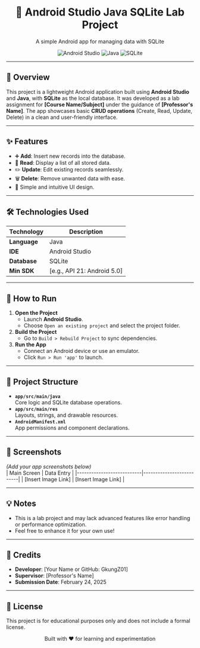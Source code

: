 <div align="center">
  <h1>📱 Android Studio Java SQLite Lab Project</h1>
  <p>A simple Android app for managing data with SQLite</p>
  <img src="https://img.shields.io/badge/Android-Studio-3DDC84?style=flat&logo=android-studio&logoColor=white" alt="Android Studio">
  <img src="https://img.shields.io/badge/Java-ED8B00?style=flat&logo=java&logoColor=white" alt="Java">
  <img src="https://img.shields.io/badge/SQLite-003B57?style=flat&logo=sqlite&logoColor=white" alt="SQLite">
</div>

---

## 🌟 Overview
This project is a lightweight Android application built using **Android Studio** and **Java**, with **SQLite** as the local database. It was developed as a lab assignment for **[Course Name/Subject]** under the guidance of **[Professor's Name]**. The app showcases basic **CRUD operations** (Create, Read, Update, Delete) in a clean and user-friendly interface.

---

## ✨ Features
- ➕ **Add**: Insert new records into the database.
- 📖 **Read**: Display a list of all stored data.
- ✏️ **Update**: Edit existing records seamlessly.
- 🗑️ **Delete**: Remove unwanted data with ease.
- 🎨 Simple and intuitive UI design.

---

## 🛠️ Technologies Used
| Technology       | Description                       |
|------------------|-----------------------------------|
| **Language**     | Java                              |
| **IDE**          | Android Studio                    |
| **Database**     | SQLite                            |
| **Min SDK**      | [e.g., API 21: Android 5.0]       |

---

## 🚀 How to Run
1. **Open the Project**  
   - Launch **Android Studio**.
   - Choose `Open an existing project` and select the project folder.
2. **Build the Project**  
   - Go to `Build > Rebuild Project` to sync dependencies.
3. **Run the App**  
   - Connect an Android device or use an emulator.
   - Click `Run > Run 'app'` to launch.

---

## 📂 Project Structure
- **`app/src/main/java`**  
  Core logic and SQLite database operations.
- **`app/src/main/res`**  
  Layouts, strings, and drawable resources.
- **`AndroidManifest.xml`**  
  App permissions and component declarations.

---

## 📸 Screenshots
*(Add your app screenshots below)*  
| Main Screen               | Data Entry               |
|---------------------------|--------------------------|
| [Insert Image Link]       | [Insert Image Link]      |

---

## 💡 Notes
- This is a lab project and may lack advanced features like error handling or performance optimization.
- Feel free to enhance it for your own use!

---

## 🙌 Credits
- **Developer**: [Your Name or GitHub: GkungZ01]  
- **Supervisor**: [Professor's Name]  
- **Submission Date**: February 24, 2025  

---

## 📜 License
This project is for educational purposes only and does not include a formal license.

<div align="center">
  <p>Built with ❤️ for learning and experimentation</p>
</div>